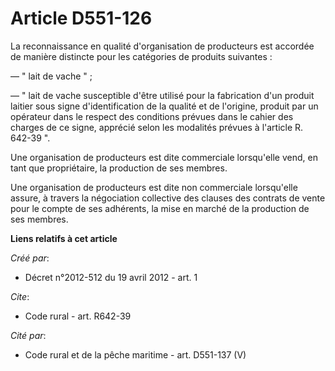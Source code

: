 # Article D551-126

La reconnaissance en qualité d'organisation de producteurs est accordée de manière distincte pour les catégories de produits
suivantes :

― " lait de vache " ;

― " lait de vache susceptible d'être utilisé pour la fabrication d'un produit laitier sous signe d'identification de la
qualité et de l'origine, produit par un opérateur dans le respect des conditions prévues dans le cahier des charges de ce
signe, apprécié selon les modalités prévues à l'article R. 642-39 ". 

Une organisation de producteurs est dite commerciale lorsqu'elle vend, en tant que propriétaire, la production de ses
membres. 

Une organisation de producteurs est dite non commerciale lorsqu'elle assure, à travers la négociation collective des clauses
des contrats de vente pour le compte de ses adhérents, la mise en marché de la production de ses membres.

**Liens relatifs à cet article**

_Créé par_:

  - Décret n°2012-512 du 19 avril 2012 - art. 1

_Cite_:

  - Code rural - art. R642-39

_Cité par_:

  - Code rural et de la pêche maritime - art. D551-137 (V)
